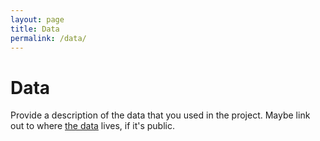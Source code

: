 ```yaml
---
layout: page
title: Data
permalink: /data/
---
```

# Data 

Provide a description of the data that you used in the project. Maybe link out to where [the data](https://en.wikipedia.org/wiki/Data) lives, if it's public.
